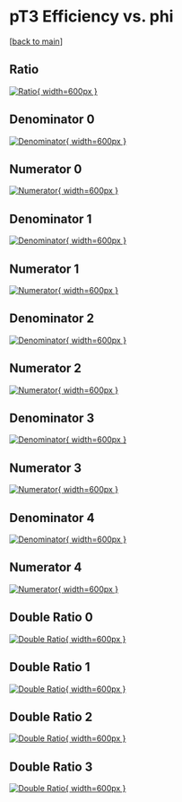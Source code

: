 # pT3 Efficiency vs. phi

[[back to main](./)]



## Ratio

[![Ratio](../mtv/var/pT3_xtr_321_1_eff_phi.png){ width=600px }](../mtv/var/pT3_xtr_321_1_eff_phi.pdf)

## Denominator 0

[![Denominator](../mtv/den/pT3_xtr_321_1_eff_phi_den0.png){ width=600px }](../mtv/den/pT3_xtr_321_1_eff_phi_den0.pdf)

## Numerator 0

[![Numerator](../mtv/num/pT3_xtr_321_1_eff_phi_num0.png){ width=600px }](../mtv/num/pT3_xtr_321_1_eff_phi_num0.pdf)

## Denominator 1

[![Denominator](../mtv/den/pT3_xtr_321_1_eff_phi_den1.png){ width=600px }](../mtv/den/pT3_xtr_321_1_eff_phi_den1.pdf)

## Numerator 1

[![Numerator](../mtv/num/pT3_xtr_321_1_eff_phi_num1.png){ width=600px }](../mtv/num/pT3_xtr_321_1_eff_phi_num1.pdf)

## Denominator 2

[![Denominator](../mtv/den/pT3_xtr_321_1_eff_phi_den2.png){ width=600px }](../mtv/den/pT3_xtr_321_1_eff_phi_den2.pdf)

## Numerator 2

[![Numerator](../mtv/num/pT3_xtr_321_1_eff_phi_num2.png){ width=600px }](../mtv/num/pT3_xtr_321_1_eff_phi_num2.pdf)

## Denominator 3

[![Denominator](../mtv/den/pT3_xtr_321_1_eff_phi_den3.png){ width=600px }](../mtv/den/pT3_xtr_321_1_eff_phi_den3.pdf)

## Numerator 3

[![Numerator](../mtv/num/pT3_xtr_321_1_eff_phi_num3.png){ width=600px }](../mtv/num/pT3_xtr_321_1_eff_phi_num3.pdf)

## Denominator 4

[![Denominator](../mtv/den/pT3_xtr_321_1_eff_phi_den4.png){ width=600px }](../mtv/den/pT3_xtr_321_1_eff_phi_den4.pdf)

## Numerator 4

[![Numerator](../mtv/num/pT3_xtr_321_1_eff_phi_num4.png){ width=600px }](../mtv/num/pT3_xtr_321_1_eff_phi_num4.pdf)

## Double Ratio 0

[![Double Ratio](../mtv/ratio/pT3_xtr_321_1_eff_phi_ratio0.png){ width=600px }](../mtv/ratio/pT3_xtr_321_1_eff_phi_ratio0.pdf)

## Double Ratio 1

[![Double Ratio](../mtv/ratio/pT3_xtr_321_1_eff_phi_ratio1.png){ width=600px }](../mtv/ratio/pT3_xtr_321_1_eff_phi_ratio1.pdf)

## Double Ratio 2

[![Double Ratio](../mtv/ratio/pT3_xtr_321_1_eff_phi_ratio2.png){ width=600px }](../mtv/ratio/pT3_xtr_321_1_eff_phi_ratio2.pdf)

## Double Ratio 3

[![Double Ratio](../mtv/ratio/pT3_xtr_321_1_eff_phi_ratio3.png){ width=600px }](../mtv/ratio/pT3_xtr_321_1_eff_phi_ratio3.pdf)

